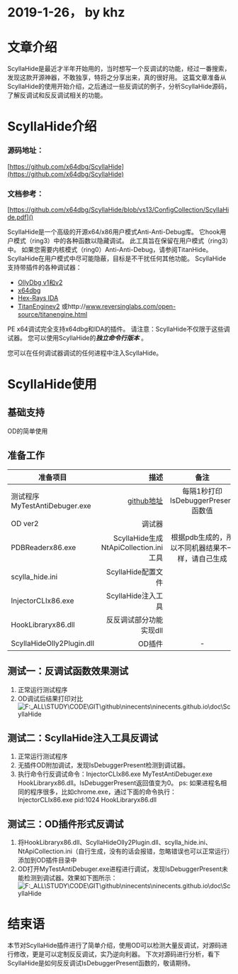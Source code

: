 # 2019-1-26， by khz

# 文章介绍
ScyllaHide是最近才半年开始用的，当时想写一个反调试的功能，经过一番搜索，发现这款开源神器，不敢独享，特将之分享出来，真的很好用。
这篇文章准备从ScyllaHide的使用开始介绍，之后通过一些反调试的例子，分析ScyllaHide源码，了解反调试和反反调试相关的功能。

# ScyllaHide介绍

### 源码地址：
[https://github.com/x64dbg/ScyllaHide](https://github.com/x64dbg/ScyllaHide)

### 文档参考：
[https://github.com/x64dbg/ScyllaHide/blob/vs13/ConfigCollection/ScyllaHide.pdf]()

ScyllaHide是一个高级的开源x64/x86用户模式Anti-Anti-Debug库。 它hook用户模式（ring3）中的各种函数以隐藏调试。 此工具旨在保留在用户模式（ring3）中。 如果您需要内核模式（ring0）Anti-Anti-Debug，请参阅TitanHide。 ScyllaHide在用户模式中尽可能隐蔽，目标是不干扰任何其他功能。
ScyllaHide支持带插件的各种调试器：
- [OllyDbg v1和v2 ](http://www.ollydbg.de)
- [x64dbg](https://github.com/x64dbg/x64dbg)
- [Hex-Rays IDA](https://www.hex-rays.com/products/ida)
- [TitanEnginev2](https://bitbucket.org/titanengineupdate/titanengine-update)
  或http://www.reversinglabs.com/open-source/titanengine.html

PE x64调试完全支持x64dbg和IDA的插件。 请注意：ScyllaHide不仅限于这些调试器。
您可以使用ScyllaHide的***独立命令行版本*** 。

您可以在任何调试器调试的任何进程中注入ScyllaHide。

# ScyllaHide使用
## 基础支持
OD的简单使用
## 准备工作
| 准备项目        | 描述   | 备注  |
| --------   | -----:  | :----:  |
| 测试程序MyTestAntiDebuger.exe      | [github地址](https://github.com/ninecents/MyOpen.git)    |   每隔1秒打印IsDebuggerPresent函数值     |
| OD ver2        |    调试器    |   |
| PDBReaderx86.exe        |  ScyllaHide生成NtApiCollection.ini工具    |  根据pdb生成的，所以不同机器结果不一样，请自己生成    |
| scylla_hide.ini        |  ScyllaHide配置文件    |      |
| InjectorCLIx86.exe        |  ScyllaHide注入工具    |      |
| HookLibraryx86.dll        |  反反调试部分功能实现dll    |      |
| ScyllaHideOlly2Plugin.dll        |  OD插件    |   -   |

## 测试一：反调试函数效果测试
1. 正常运行测试程序
2. OD调试后结果打印对比
 ![F:\_ALL\STUDY\CODE\GIT\github\ninecents\ninecents.github.io\doc\ScyllaHide](upload/attach/201901/493540_8G9ZHZMM5RCEW8U.png)

## 测试二：ScyllaHide注入工具反调试
1. 正常运行测试程序
2. 无插件OD附加调试，发现IsDebuggerPresent检测到调试器。
3. 执行命令行反调试命令：InjectorCLIx86.exe MyTestAntiDebuger.exe HookLibraryx86.dll。IsDebuggerPresent返回值变为0。
ps: 如果进程名相同的程序很多，比如chrome.exe，通过下面的命令执行：
InjectorCLIx86.exe pid:1024 HookLibraryx86.dll

## 测试三：OD插件形式反调试
1. 将HookLibraryx86.dll、ScyllaHideOlly2Plugin.dll、scylla_hide.ini、NtApiCollection.ini（自行生成，没有的话会报错，忽略错误也可以正常运行）添加到OD插件目录中
2. OD打开MyTestAntiDebuger.exe进程进行调试，发现IsDebuggerPresent未能检测到调试器。效果如下图所示：
 ![F:\_ALL\STUDY\CODE\GIT\github\ninecents\ninecents.github.io\doc\ScyllaHide](upload/attach/201901/493540_Z5FDM4P76MMCP7B.png)

# 结束语
本节对ScyllaHide插件进行了简单介绍，使用OD可以检测大量反调试，对源码进行修改，更是可以定制反反调试，实乃逆向利器。
下次对源码进行分析，看下ScyllaHide是如何反反调试IsDebuggerPresent函数的，敬请期待。
